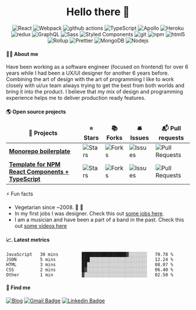 <h1 align="center">Hello there 🤘</h1>

<p align="center">
  <img alt="React" src="https://img.shields.io/badge/-React-45b8d8?style=flat-square&logo=react&logoColor=white" />
  <img alt="Webpack" src="https://img.shields.io/badge/-Webpack-8DD6F9?style=flat-square&logo=webpack&logoColor=white" /> 
  <img alt="github actions" src="https://img.shields.io/badge/-Github_Actions-2088FF?style=flat-square&logo=github-actions&logoColor=white" />
  <img alt="TypeScript" src="https://img.shields.io/badge/-TypeScript-007ACC?style=flat-square&logo=typescript&logoColor=white" />
  <img alt="Apollo" src="https://img.shields.io/badge/-Apollo%20GraphQL-311C87?style=flat-square&logo=apollo-graphql&logoColor=white" />
  <img alt="Heroku" src="https://img.shields.io/badge/-Heroku-430098?style=flat-square&logo=heroku&logoColor=white" />
  <img alt="redux" src="https://img.shields.io/badge/-Redux-764ABC?style=flat-square&logo=redux&logoColor=white" />
  <img alt="GraphQL" src="https://img.shields.io/badge/-GraphQL-E10098?style=flat-square&logo=graphql&logoColor=white" />
  <img alt="Sass" src="https://img.shields.io/badge/-Sass-CC6699?style=flat-square&logo=sass&logoColor=white" />
  <img alt="Styled Components" src="https://img.shields.io/badge/-Styled_Components-db7092?style=flat-square&logo=styled-components&logoColor=white" />
  <img alt="git" src="https://img.shields.io/badge/-Git-F05032?style=flat-square&logo=git&logoColor=white" />
  <img alt="npm" src="https://img.shields.io/badge/-NPM-CB3837?style=flat-square&logo=npm&logoColor=white" />
  <img alt="html5" src="https://img.shields.io/badge/-HTML5-E34F26?style=flat-square&logo=html5&logoColor=white" />
  <img alt="Rollup" src="https://img.shields.io/badge/-Rollup-EC4A3F?style=flat-square&logo=rollup.js&logoColor=white" />
  <img alt="Prettier" src="https://img.shields.io/badge/-Prettier-F7B93E?style=flat-square&logo=prettier&logoColor=white" />
  <img alt="MongoDB" src="https://img.shields.io/badge/-MongoDB-13aa52?style=flat-square&logo=mongodb&logoColor=white" />
  <img alt="Nodejs" src="https://img.shields.io/badge/-Nodejs-43853d?style=flat-square&logo=Node.js&logoColor=white" />
</p>

#### 👨‍💻 About me

Have been working as a software engineer (focused on frontend) for over 6 years while I had been a UX/UI designer for another 6 years before.
Combining the art of design with the art of programming I like to work closely with ui/ux team always trying to get the best from both worlds and bring it into the product. I believe that my mix of design and programming experience helps me to deliver production ready features.

#### 🌎  Open source projects

<table>
  <thead align="center">
    <tr border: none;>
      <td><b>🎁 Projects</b></td>
      <td><b>⭐ Stars</b></td>
      <td><b>📚 Forks</b></td>
      <td><b>🛎 Issues</b></td>
      <td><b>📬 Pull requests</b></td>
    </tr>
  </thead>
  <tbody>
    <tr>
      <td><a href="https://github.com/emunhoz/monorepo-boilerplate"><b>Monorepo boilerplate</b></a></td>
      <td><img alt="Stars" src="https://img.shields.io/github/stars/emunhoz/monorepo-boilerplate?style=flat-square&labelColor=343b41"/></td>
      <td><img alt="Forks" src="https://img.shields.io/github/forks/emunhoz/monorepo-boilerplate?style=flat-square&labelColor=343b41"/></td>
      <td><img alt="Issues" src="https://img.shields.io/github/issues/emunhoz/monorepo-boilerplate?style=flat-square&labelColor=343b41"/></td>
      <td><img alt="Pull Requests" src="https://img.shields.io/github/issues-pr/emunhoz/monorepo-boilerplate?style=flat-square&labelColor=343b41"/></td>
    </tr>
	  <tr>
      <td><a href="https://github.com/emunhoz/npm-react-module"><b>Template for NPM React Components + TypeScript</b></a></td>
      <td><img alt="Stars" src="https://img.shields.io/github/stars/emunhoz/npm-react-module?style=flat-square&labelColor=343b41"/></td>
      <td><img alt="Forks" src="https://img.shields.io/github/forks/emunhoz/npm-react-module?style=flat-square&labelColor=343b41"/></td>
      <td><img alt="Issues" src="https://img.shields.io/github/issues/emunhoz/npm-react-module?style=flat-square&labelColor=343b41"/></td>
      <td><img alt="Pull Requests" src="https://img.shields.io/github/issues-pr/emunhoz/npm-react-module?style=flat-square&labelColor=343b41"/></td>
    </tr>
  </tbody>
</table>

⚡️ Fun facts

- Vegetarian since ~2008. 🌱 🍄
- In my first jobs I was designer. Check this out [some jobs here](https://www.behance.net/edermunhoz1384).
- I am a musician and have been a part of a band in the past. Check this out [some videos here](https://www.youtube.com/watch?v=73xqyuybYWc&ab_channel=OrckOut)

#### 📈. Latest metrics

<!--START_SECTION:waka-->

```text
JavaScript   30 mins         █████████████████▓░░░░░░░   70.78 %
JSON         5 mins          ███░░░░░░░░░░░░░░░░░░░░░░   12.24 %
HTML         3 mins          ██░░░░░░░░░░░░░░░░░░░░░░░   08.07 %
CSS          2 mins          █▓░░░░░░░░░░░░░░░░░░░░░░░   06.40 %
Other        1 min           ▓░░░░░░░░░░░░░░░░░░░░░░░░   02.50 %
```

<!--END_SECTION:waka-->

#### 🔎  Find me

[![Blog](https://img.shields.io/badge/blog-https%3A%2F%2Federmunhozsantos.com%2F-orange)](https://edermunhozsantos.netlify.app/)
[![Gmail Badge](https://img.shields.io/badge/-edermunhozsantos@gmail.com-c14438?style=flat-square&logo=Gmail&logoColor=white&link=mailto:edermunhozsantos@gmail.com)](mailto:edermunhozsantos@gmail.com)
[![Linkedin Badge](https://img.shields.io/badge/-LinkedIn-blue?style=flat-square&logo=Linkedin&logoColor=white&link=eder-munhoz-dos-santos-52965b66)](https://www.linkedin.com/in/eder-munhoz-dos-santos-52965b66)

